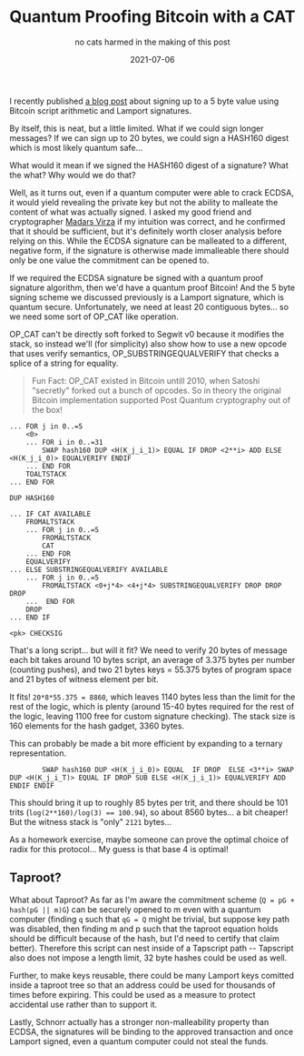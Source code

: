 ﻿---
comments: True
disqusId: 3d15c3e24acd5794eec1f2637d1a842936617b23 
layout: post
title: Quantum Proofing Bitcoin with a CAT
subtitle: no cats harmed in the making of this post
date: 2021-07-06
permalink: /blog/2021/07/06/quantum-bitcoin/
---

I recently published [a blog
post](https://rubin.io/blog/2021/07/02/signing-5-bytes/) about signing up to a
5 byte value using Bitcoin script arithmetic and Lamport signatures.

By itself, this is neat, but a little limited. What if we could sign longer
messages? If we can sign up to 20 bytes, we could sign a HASH160 digest which
is most likely quantum safe...

What would it mean if we signed the HASH160 digest of a signature? What the
what? Why would we do that?

Well, as it turns out, even if a quantum computer were able to crack ECDSA, it
would yield revealing the private key but not the ability to malleate the
content of what was actually signed.  I asked my good friend and cryptographer
[Madars Virza](https://madars.org/) if my intuition was correct, and he
confirmed that it should be sufficient, but it's definitely worth closer
analysis before relying on this. While the ECDSA signature can be malleated to a
different, negative form, if the signature is otherwise made immalleable there
should only be one value the commitment can be opened to.

If we required the ECDSA signature be signed with a quantum proof signature
algorithm, then we'd have a quantum proof Bitcoin! And the 5 byte signing scheme
we discussed previously is a Lamport signature, which is quantum secure.
Unfortunately, we need at least 20 contiguous bytes... so we need some sort of
OP\_CAT like operation.

OP\_CAT can't be directly soft forked to Segwit v0 because it modifies the
stack, so instead we'll (for simplicity) also show how to use a new opcode that
uses verify semantics, OP\_SUBSTRINGEQUALVERIFY that checks a splice of a string
for equality.

> Fun Fact: OP\_CAT existed in Bitcoin untill 2010, when Satoshi "secretly"
> forked out a bunch of opcodes. So in theory the original Bitcoin implementation
> supported Post Quantum cryptography out of the box!

```
... FOR j in 0..=5
    <0>
    ... FOR i in 0..=31
        SWAP hash160 DUP <H(K_j_i_1)> EQUAL IF DROP <2**i> ADD ELSE <H(K_j_i_0)> EQUALVERIFY ENDIF
    ... END FOR
    TOALTSTACK
... END FOR

DUP HASH160

... IF CAT AVAILABLE
    FROMALTSTACK
    ... FOR j in 0..=5
        FROMALTSTACK
        CAT
    ... END FOR
    EQUALVERIFY
... ELSE SUBSTRINGEQUALVERIFY AVAILABLE
    ... FOR j in 0..=5
        FROMALTSTACK <0+j*4> <4+j*4> SUBSTRINGEQUALVERIFY DROP DROP DROP
    ...  END FOR
    DROP
... END IF

<pk> CHECKSIG
```

That's a long script... but will it fit? We need to verify 20 bytes of message
each bit takes around 10 bytes script, an average of 3.375 bytes per number
(counting pushes), and two 21 bytes keys = 55.375 bytes of program space and 21
bytes of witness element per bit.

It fits! `20*8*55.375 = 8860`, which leaves 1140 bytes less than the limit for
the rest of the logic, which is plenty (around 15-40 bytes required for the rest
of the logic, leaving 1100 free for custom signature checking). The stack size
is 160 elements for the hash gadget, 3360 bytes.

This can probably be made a bit more efficient by expanding to a ternary
representation.

```
        SWAP hash160 DUP <H(K_j_i_0)> EQUAL  IF DROP  ELSE <3**i> SWAP DUP <H(K_j_i_T)> EQUAL IF DROP SUB ELSE <H(K_j_i_1)> EQUALVERIFY ADD  ENDIF ENDIF
```

This should bring it up to roughly 85 bytes per trit, and there should be 101
trits (`log(2**160)/log(3) == 100.94`), so about 8560 bytes... a bit cheaper!
But the witness stack is "only" `2121` bytes...

As a homework exercise, maybe someone can prove the optimal choice of radix for
this protocol... My guess is that base 4 is optimal!

## Taproot?

What about Taproot? As far as I'm aware the commitment scheme (`Q = pG + hash(pG
|| m)G`) can be securely opened to m even with a quantum computer (finding `q`
such that `qG = Q` might be trivial, but suppose key path was disabled, then
finding m and p such that the taproot equation holds should be difficult because
of the hash, but I'd need to certify that claim better).  Therefore this
script can nest inside of a Tapscript path -- Tapscript also does not impose a
length limit, 32 byte hashes could be used as well.

Further, to make keys reusable, there could be many Lamport keys comitted inside
a taproot tree so that an address could be used for thousands of times before
expiring. This could be used as a measure to protect accidental use rather than
to support it.

Lastly, Schnorr actually has a stronger non-malleability property than ECDSA,
the signatures will be binding to the approved transaction and once Lamport
signed, even a quantum computer could not steal the funds.





